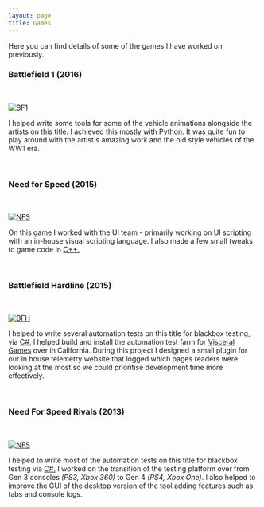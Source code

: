 ```yaml
---
layout: page
title: Games
---
```


Here you can find details of some of the games I have worked on previously.

### Battlefield 1 (2016)

<br>

[![BF1](https://upload.wikimedia.org/wikipedia/en/f/fc/Battlefield_1_cover_art.jpg)](https://en.wikipedia.org/wiki/Battlefield_1)

I helped write some tools for some of the vehicle animations alongside the artists on this title. I achieved this mostly with [Python.](https://en.wikipedia.org/wiki/Python_(programming_language)) It was quite fun to play around with the artist's amazing work and the old style vehicles of the WW1 era. 

<br>

### Need for Speed (2015)

<br>

[![NFS](https://upload.wikimedia.org/wikipedia/en/a/a9/Need_for_Speed_2015.jpg)](https://en.wikipedia.org/wiki/Need_for_Speed_(2015_video_game))

On this game I worked with the UI team - primarily working on UI scripting with an in-house visual scripting language. I also made a few small tweaks to game code in [C++.](https://en.wikipedia.org/wiki/C%2B%2B) 

<br>

### Battlefield Hardline (2015)

<br>

[![BFH](https://upload.wikimedia.org/wikipedia/en/a/aa/Battlefield_Hardline.jpg)](https://en.wikipedia.org/wiki/Battlefield_Hardline)

I helped to write several automation tests on this title for blackbox testing, via [C#.](https://en.wikipedia.org/wiki/C_Sharp_(programming_language)) I helped build and install the automation test farm for [Visceral Games](https://en.wikipedia.org/wiki/Visceral_Games) over in California. During this project I designed a small plugin for our in house telemetry website that logged which pages readers were looking at the most so we could prioritise development time more effectively.

<br>

### Need For Speed Rivals (2013)

<br>

[![NFS](https://upload.wikimedia.org/wikipedia/en/e/e5/Need_for_Speed_Rivals_cover.jpg)](https://en.wikipedia.org/wiki/Need_for_Speed_Rivals)

I helped to write most of the automation tests on this title for blackbox testing via [C#.](https://en.wikipedia.org/wiki/C_Sharp_(programming_language)) I worked on the transition of the testing platform over from Gen 3 consoles *(PS3, Xbox 360)* to Gen 4 *(PS4, Xbox One)*. I also helped to improve the GUI of the desktop version of the tool adding features such as tabs and console logs.
